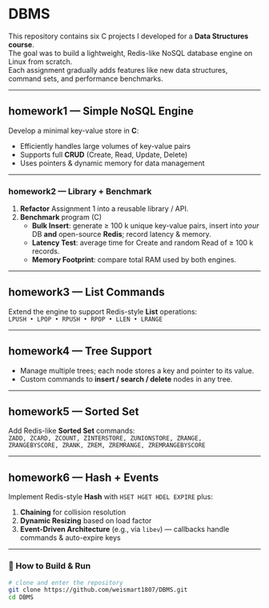 # DBMS

This repository contains six C projects I developed for a **Data Structures course**.  
The goal was to build a lightweight, Redis-like NoSQL database engine on Linux from scratch.  
Each assignment gradually adds features like new data structures, command sets, and performance benchmarks.

---

## homework1 — Simple NoSQL Engine

Develop a minimal key-value store in **C**:

- Efficiently handles large volumes of key-value pairs  
- Supports full **CRUD** (Create, Read, Update, Delete)  
- Uses pointers & dynamic memory for data management  

---

### homework2 — Library + Benchmark

1. **Refactor** Assignment 1 into a reusable library / API.  
2. **Benchmark** program (C)  
   - **Bulk Insert**: generate ≥ 100 k unique key-value pairs, insert into *your* DB **and** open-source **Redis**; record latency & memory.  
   - **Latency Test**: average time for Create and random Read of ≥ 100 k records.  
   - **Memory Footprint**: compare total RAM used by both engines.  

---

## homework3 — List Commands

Extend the engine to support Redis-style **List** operations:  
`LPUSH • LPOP • RPUSH • RPOP • LLEN • LRANGE`

---

## homework4 — Tree Support

- Manage multiple trees; each node stores a key and pointer to its value.  
- Custom commands to **insert / search / delete** nodes in any tree.

---

## homework5 — Sorted Set

Add Redis-like **Sorted Set** commands:  
`ZADD, ZCARD, ZCOUNT, ZINTERSTORE, ZUNIONSTORE, ZRANGE,  
ZRANGEBYSCORE, ZRANK, ZREM, ZREMRANGE, ZREMRANGEBYSCORE`

---

## homework6 — Hash + Events

Implement Redis-style **Hash** with `HSET HGET HDEL EXPIRE` plus:

1. **Chaining** for collision resolution  
2. **Dynamic Resizing** based on load factor  
3. **Event-Driven Architecture** (e.g., via `libev`) — callbacks handle commands & auto-expire keys  

---

### 🚀 How to Build & Run

```bash
# clone and enter the repository
git clone https://github.com/weismart1807/DBMS.git
cd DBMS

